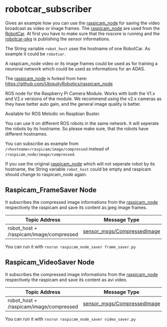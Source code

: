 # robotcar_subscriber


Gives an example how you can use the [raspicam_node](https://github.com/Michdo93/raspicam_node/) for saving the video broadcast as video or image frames. The [raspicam_node](https://github.com/Michdo93/raspicam_node/) are used from the [RobotCar](https://github.com/Michdo93/robotcar). At first you have to make sure that the roscore is running and the [robotcar-pkg](https://github.com/Michdo93/robotcar-pkg) is publishing the sensor informations.

The String variable `robot_host` uses the hostname of one RobotCar. As example it could be `robotcar`.

A raspicam_node video or its image frames could be used as for training a neuronal network which could be used as informations for an ADAS.

The [raspicam_node](https://github.com/Michdo93/raspicam_node/) is forked from here: https://github.com/UbiquityRobotics/raspicam_node

ROS node for the Raspberry Pi Camera Module. Works with both the V1.x and V2.x versions of the module. We recommend using the v2.x cameras as they have better auto gain, and the general image quality is better.

Available for ROS Melodic on Raspbian Buster.

You can use it on different ROS robots in the same network. It will seperate the robots by its hostname. So please make sure, that the robots have different hostnames.

You can subscribe as example from `/<hostname>/raspicam/image/compressed` instead of `/raspicam_node/image/compressed`.

If you use the original [raspicam_node](https://github.com/UbiquityRobotics/raspicam_node) which will not seperate robot by its hostname, the String variable `robot_host` could be empty and raspicam should change to raspicam_node again.


## Raspicam_FrameSaver Node

It subscribes the compressed image informations from the [raspicam_node](https://github.com/Michdo93/raspicam_node) respectively the raspicam and save its content as jpeg image frames.

|                 Topic Address                |            Message Type       |
|--------------------------------------------- | ------------------------------|
|robot_host + /raspicam/image/compressed       | [sensor_msgs/CompressedImage](http://docs.ros.org/en/api/sensor_msgs/html/msg/CompressedImage.html)  |

You can run it with `rosrun raspicam_node_saver frame_saver.py`


## Raspicam_VideoSaver Node

It subscribes the compressed image informations from the [raspicam_node](https://github.com/Michdo93/raspicam_node) respectively the raspicam and save its content as avi video.

|                 Topic Address                |            Message Type       |
|--------------------------------------------- | ------------------------------|
|robot_host + /raspicam/image/compressed       | [sensor_msgs/CompressedImage](http://docs.ros.org/en/api/sensor_msgs/html/msg/CompressedImage.html)  |

You can run it with `rosrun raspicam_node_saver video_saver.py`
